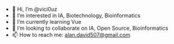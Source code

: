 - 👋 Hi, I’m @vici0uz
- 👀 I’m interested in IA, Biotechnology, Bioinformatics
- 🌱 I’m currently learning Vue
- 💞️ I’m looking to collaborate on IA, Open Source, Bioinformatics
- 📫 How to reach me: alan.david507@gmail.com

<!---
vici0uz/vici0uz is a ✨ special ✨ repository because its `README.md` (this file) appears on your GitHub profile.
You can click the Preview link to take a look at your changes.
--->
